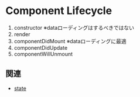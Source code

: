 # Component Lifecycle

1. constructor
  ※dataローディングはするべきではない<br>
2. render
3. componentDidMount
   ※dataローディングに最適<br>
4. componentDidUpdate
5. componentWillUnmount

## 関連

- [state](https://github.com/endw0901/react_typescript/blob/main/state.md)
